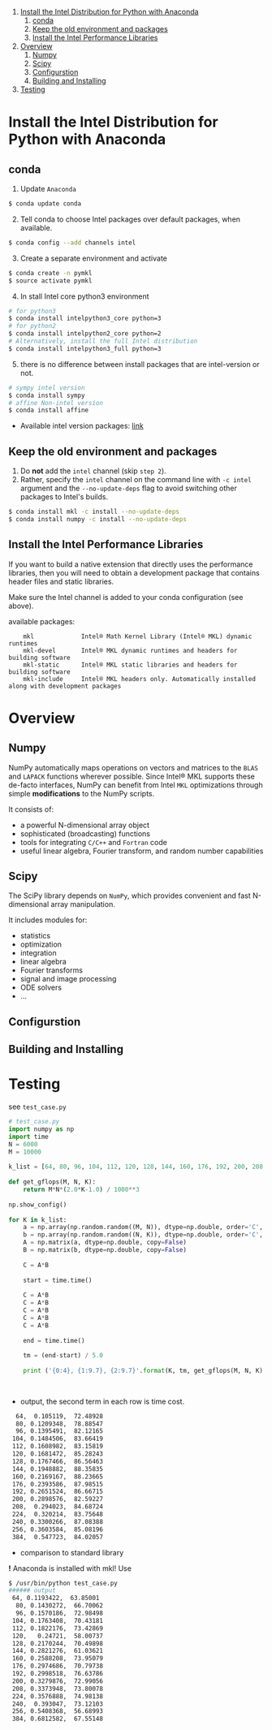 
1. [Install the Intel Distribution for Python with Anaconda](#install-the-intel-distribution-for-python-with-anaconda)
    1. [conda](#conda)
    2. [Keep the old environment and packages](#keep-the-old-environment-and-packages)
    3. [Install the Intel Performance Libraries](#install-the-intel-performance-libraries)
2. [Overview](#overview)
    1. [Numpy](#numpy)
    2. [Scipy](#scipy)
    3. [Configurstion](#configurstion)
    4. [Building and Installing](#building-and-installing)
3. [Testing](#testing)

# Install the Intel Distribution for Python with Anaconda

## conda
1. Update `Anaconda`
```bash
$ conda update conda
```

2. Tell conda to choose Intel packages over default packages, when available.
```bash
$ conda config --add channels intel
```

3. Create a separate environment and activate
```bash
$ conda create -n pymkl
$ source activate pymkl
```

4. In stall Intel core python3 environment
```bash
# for python3
$ conda install intelpython3_core python=3
# for python2
$ conda install intelpython2_core python=2
# Alternatively, install the full Intel distribution
$ conda install intelpython3_full python=3
```

5. there is no difference between install packages that are intel-version or not.
```bash
# sympy intel version
$ conda install sympy
# affine Non-intel version
$ conda install affine
```
* Available intel version packages: [link](https://anaconda.org/intel/packages)

## Keep the old environment and packages
1. Do **not** add the ```intel``` channel (skip `step 2`).
2. Rather, specify the `intel` channel on the command line with `-c intel` argument and the `--no-update-deps` flag to avoid switching other packages to Intel's builds.
```bash
$ conda install mkl -c install --no-update-deps
$ conda install numpy -c install --no-update-deps
```

## Install the Intel Performance Libraries
If you want to build a native extension that directly uses the performance libraries, then you will need to obtain a development package that contains header files and static libraries.

Make sure the Intel channel is added to your conda configuration (see above). 

available packages:

        mkl             Intel® Math Kernel Library (Intel® MKL) dynamic runtimes
        mkl-devel       Intel® MKL dynamic runtimes and headers for building software
        mkl-static      Intel® MKL static libraries and headers for building software
        mkl-include     Intel® MKL headers only. Automatically installed along with development packages 



# Overview
## Numpy
NumPy automatically maps operations on vectors and matrices to the `BLAS` and `LAPACK` functions wherever possible. Since Intel® MKL supports these de-facto interfaces, NumPy can benefit from Intel `MKL` optimizations through simple **modifications** to the NumPy scripts.

It consists of:
* a powerful N-dimensional array object
* sophisticated (broadcasting) functions
* tools for integrating `C/C++` and `Fortran` code
* useful linear algebra, Fourier transform, and random number capabilities
## Scipy
The SciPy library depends on `NumPy`, which provides convenient and fast N-dimensional array manipulation.

It includes modules for:
* statistics
* optimization
* integration
* linear algebra
* Fourier transforms
* signal and image processing
* ODE solvers
* ...

## Configurstion
## Building and Installing

# Testing
see `test_case.py`
```Python
# test_case.py
import numpy as np  
import time   
N = 6000  
M = 10000  
  
k_list = [64, 80, 96, 104, 112, 120, 128, 144, 160, 176, 192, 200, 208, 224, 240, 256, 384]  
  
def get_gflops(M, N, K):  
    return M*N*(2.0*K-1.0) / 1000**3  
  
np.show_config()  
  
for K in k_list:  
    a = np.array(np.random.random((M, N)), dtype=np.double, order='C', copy=False)  
    b = np.array(np.random.random((N, K)), dtype=np.double, order='C', copy=False)  
    A = np.matrix(a, dtype=np.double, copy=False)  
    B = np.matrix(b, dtype=np.double, copy=False)  
  
    C = A*B  
  
    start = time.time()  
  
    C = A*B  
    C = A*B  
    C = A*B  
    C = A*B  
    C = A*B  
  
    end = time.time()  
  
    tm = (end-start) / 5.0  
  
    print ('{0:4}, {1:9.7}, {2:9.7}'.format(K, tm, get_gflops(M, N, K) / tm))
                        
 
```
* output, the second term in each row is time cost.
```bash
  64,  0.105119,  72.48928
  80, 0.1209348,  78.88547
  96, 0.1395491,  82.12165
 104, 0.1484506,  83.66419
 112, 0.1608982,  83.15819
 120, 0.1681472,  85.28243
 128, 0.1767466,  86.56463
 144, 0.1948882,  88.35835
 160, 0.2169167,  88.23665
 176, 0.2393586,  87.98515
 192, 0.2651524,  86.66715
 200, 0.2898576,  82.59227
 208,  0.294023,  84.68724
 224,  0.320214,  83.75648
 240, 0.3300266,  87.08388
 256, 0.3603584,  85.08196
 384,  0.547723,  84.02057
```
* comparison to standard library

**!** Anaconda is installed with mkl! Use 
```bash
$ /usr/bin/python test_case.py
###### output
 64, 0.1193422,  63.85001
  80, 0.1430272,  66.70062
  96, 0.1570186,  72.98498
 104, 0.1763408,  70.43181
 112, 0.1822176,  73.42869
 120,   0.24721,  58.00737
 128, 0.2170244,  70.49898
 144, 0.2821276,  61.03621
 160, 0.2588208,  73.95079
 176, 0.2974686,  70.79738
 192, 0.2998518,  76.63786
 200, 0.3279876,  72.99056
 208, 0.3373948,  73.80078
 224, 0.3576888,  74.98138
 240,  0.393047,  73.12103
 256, 0.5408368,  56.68993
 384, 0.6812582,  67.55148
```

